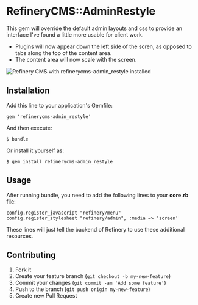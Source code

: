 # RefineryCMS::AdminRestyle

This gem will override the default admin layouts and css to provide an interface I've found a little more usable for client work.

- Plugins will now appear down the left side of the scren, as opposed to tabs along the top of the content area.
- The content area will now scale with the screen.

![Refinery CMS with refinerycms-admin_restyle installed](http://antonivanopoulos.com/content/images/2014/Mar/Screen_Shot_2014_03_04_at_10_35_05_pm.png)

## Installation

Add this line to your application's Gemfile:

    gem 'refinerycms-admin_restyle'

And then execute:

    $ bundle

Or install it yourself as:

    $ gem install refinerycms-admin_restyle
    
## Usage

After running bundle, you need to add the following lines to your **core.rb** file:

    config.register_javascript "refinery/menu"
    config.register_stylesheet "refinery/admin", :media => 'screen'
    
These lines will just tell the backend of Refinery to use these additional resources.

## Contributing

1. Fork it
2. Create your feature branch (`git checkout -b my-new-feature`)
3. Commit your changes (`git commit -am 'Add some feature'`)
4. Push to the branch (`git push origin my-new-feature`)
5. Create new Pull Request
